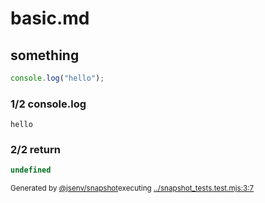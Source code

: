 # basic.md

## something

```js
console.log("hello");
```

### 1/2 console.log

```console
hello
```

### 2/2 return

```js
undefined
```

<sub>
  Generated by <a href="https://github.com/jsenv/core/tree/main/packages/independent/snapshot">@jsenv/snapshot</a>executing <a href="../snapshot_tests.test.mjs#L3">../snapshot_tests.test.mjs:3:7</a>
</sub>